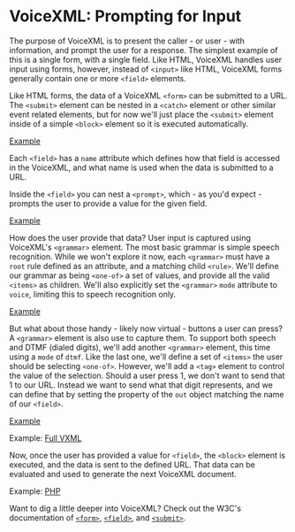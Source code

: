 # VoiceXML: Prompting for Input

The purpose of VoiceXML is to present the caller - or user - with information, and prompt the user for a response. The 
simplest example of this is a single form, with a single field. Like HTML, VoiceXML handles user input using forms, 
however, instead of `<input>` like HTML, VoiceXML forms generally contain one or more `<field>` elements.
 
Like HTML forms, the data of a VoiceXML `<form>` can be submitted to a URL. The `<submit>` element can be nested 
in a `<catch>` element or other similar event related elements, but for now we'll just place the `<submit>` element 
inside of a simple `<block>` element so it is executed automatically.

[Example](./vxml/form.vxml#L23-L25)

Each `<field>` has a `name` attribute which defines how that field is accessed in the VoiceXML, and what name is used
when the data is submitted to a URL.

Inside the `<field>` you can nest a `<prompt>`, which - as you'd expect - prompts the user to provide a value for the 
given field.

[Example](./vxml/form.vxml#L4-L5)

How does the user provide that data? User input is captured using VoiceXML's `<grammar>` element. The most basic
grammar is simple speech recognition. While we won't explore it now, each `<grammar>` must have a `root` rule defined
as an attribute, and a matching child `<rule>`. We'll define our grammar as being `<one-of>` a set of values, and 
provide all the valid `<items>` as children. We'll also explicitly set the `<grammar>` `mode` attribute to `voice`, 
limiting this to speech recognition only.

[Example](./vxml/form.vxml#L6-L13)

But what about those handy - likely now virtual - buttons a user can press? A `<grammar>` element is also use to capture
them. To support both speech and DTMF (dialed digits), we'll add another `<grammar>` element, this time using a `mode` 
of `dtmf`. Like the last one, we'll define a set of `<items>` the user should be selecting `<one-of>`. However, we'll 
add a `<tag>` element to control the value of the selection. Should a user press 1, we don't want to send that 1 to our
URL. Instead we want to send what that digit represents, and we can define that by setting the property of the `out` 
object matching the name of our `<field>`.

[Example](./vxml/form.vxml#L14-L21)

Example: [Full VXML](./vxml/form.vxml)

Now, once the user has provided a value for `<field>`, the `<block>` element is executed, and the data is sent to the 
defined URL. That data can be evaluated and used to generate the next VoiceXML document. 

Example: [PHP](./php/form.php)

Want to dig a little deeper into VoiceXML? Check out the W3C's documentation of [`<form>`][form], [`<field>`][field], 
and [`<submit>`][submit].

[form]: http://www.w3.org/TR/voicexml20/#dml2.1
[field]: http://www.w3.org/TR/voicexml20/#dml2.3.1
[submit]: http://www.w3.org/TR/voicexml20/#dml5.3.8
